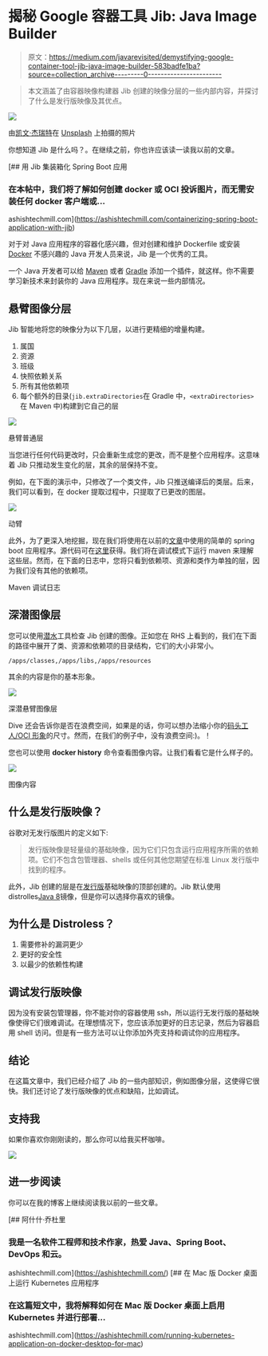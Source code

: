 # 揭秘 Google 容器工具 Jib: Java Image Builder

> 原文：<https://medium.com/javarevisited/demystifying-google-container-tool-jib-java-image-builder-583badfe1ba?source=collection_archive---------0----------------------->

> 本文涵盖了由容器映像构建器 Jib 创建的映像分层的一些内部内容，并探讨了什么是发行版映像及其优点。

![](img/1c80270a26bc32249f61dcaf904348a5.png)

由[凯文·杰瑞特](https://unsplash.com/@kjarrett?utm_source=medium&utm_medium=referral)在 [Unsplash](https://unsplash.com?utm_source=medium&utm_medium=referral) 上拍摄的照片

你想知道 Jib 是什么吗？。在继续之前，你也许应该读一读我以前的文章。

[](https://ashishtechmill.com/containerizing-spring-boot-application-with-jib) [## 用 Jib 集装箱化 Spring Boot 应用

### 在本帖中，我们将了解如何创建 docker 或 OCI 投诉图片，而无需安装任何 docker 客户端或…

ashishtechmill.com](https://ashishtechmill.com/containerizing-spring-boot-application-with-jib) 

对于对 Java 应用程序的容器化感兴趣，但对创建和维护 Dockerfile 或安装 [Docker](/javarevisited/top-15-online-courses-to-learn-docker-kubernetes-and-aws-for-fullstack-developers-and-devops-d8cc4f16e773) 不感兴趣的 Java 开发人员来说，Jib 是一个优秀的工具。

一个 Java 开发者可以给 [Maven](/javarevisited/6-best-maven-courses-for-beginners-in-2020-23ea3cba89) 或者 [Gradle](/javarevisited/5-best-gradle-courses-and-books-to-learn-in-2021-93f49ce8ff8e) 添加一个插件，就这样。你不需要学习新技术来封装你的 Java 应用程序。现在来说一些内部情况。

## 悬臂图像分层

Jib 智能地将您的映像分为以下几层，以进行更精细的增量构建。

1.  属国
2.  资源
3.  班级
4.  快照依赖关系
5.  所有其他依赖项
6.  每个额外的目录(`jib.extraDirectories`在 Gradle 中，`<extraDirectories>`在 Maven 中)构建到它自己的层

[![](img/2b157770381869c31b53252e68e6a819.png)](https://javarevisited.blogspot.com/2020/11/why-devops-engineer-learn-docker-kubernetes.html#axzz6dXsEfLvJ)

悬臂普通层

当您进行任何代码更改时，只会重新生成您的更改，而不是整个应用程序。这意味着 Jib 只推动发生变化的层，其余的层保持不变。

例如，在下面的演示中，只修改了一个类文件，Jib 只推送编译后的类层。后来，我们可以看到，在 docker 提取过程中，只提取了已更改的图层。

[![](img/5f8d9f6f385c482e7080a88e3907ed2b.png)](https://javarevisited.blogspot.com/2020/03/top-20-skills-java-developers-can-learn.html#axzz6k4XBgTw4)

动臂

此外，为了更深入地挖掘，现在我们将使用在以前的[文章](/javarevisited/containerizing-springboot-application-with-jib-716daa3e0850)中使用的简单的 spring boot 应用程序。源代码可在[这里](https://github.com/yrashish/spring-boot-jib)获得。我们将在调试模式下运行 maven 来理解这些层。然而，在下面的日志中，您将只看到依赖项、资源和类作为单独的层，因为我们没有其他的依赖项。

Maven 调试日志

## 深潜图像层

您可以使用[潜水](https://github.com/wagoodman/dive)工具检查 Jib 创建的图像。正如您在 RHS 上看到的，我们在下面的路径中展开了类、资源和依赖项的目录结构，它们的大小非常小。

`/apps/classes,/apps/libs,/apps/resources`

其余的内容是你的基本形象。

[![](img/2dfb95fc8f1dd6a1d8072b3e4e2f0e6a.png)](https://www.java67.com/2020/07/top-5-courses-to-learn-linux-in-depth.html)

深潜悬臂图像层

Dive 还会告诉你是否在浪费空间，如果是的话，你可以想办法缩小你的[码头工人/OCI 形象](/javarevisited/top-10-free-courses-to-learn-maven-jenkins-and-docker-for-java-developers-51fa7a1e66f6?source=collection_home---4------3-----------------------)的尺寸。然而，在我们的例子中，没有浪费空间:)。！

您也可以使用 **docker history** 命令查看图像内容。让我们看看它是什么样子的。

[![](img/49e5771a8788a159fd247487d39226dd.png)](https://javarevisited.blogspot.com/2019/05/top-5-courses-to-learn-docker-and-kubernetes-for-devops.html)

图像内容

## 什么是发行版映像？

谷歌对无发行版图片的定义如下:

> 发行版映像是轻量级的基础映像，因为它们只包含运行应用程序所需的依赖项。它们不包含包管理器、shells 或任何其他您期望在标准 Linux 发行版中找到的程序。

此外，Jib 创建的层是在[发行版](https://github.com/GoogleCloudPlatform/distroless)基础映像的顶部创建的。Jib 默认使用 distrolles[Java 8](/hackernoon/top-5-java-8-courses-to-learn-online-2db57d9dfb8d)镜像，但是你可以选择你喜欢的镜像。

## 为什么是 Distroless？

1.  需要修补的漏洞更少
2.  更好的安全性
3.  以最少的依赖性构建

## 调试发行版映像

因为没有安装包管理器，你不能对你的容器使用 ssh，所以运行无发行版的基础映像使得它们很难调试。在理想情况下，您应该添加更好的日志记录，然后为容器启用 shell 访问。但是有一些方法可以让你添加外壳支持和调试你的应用程序。

## 结论

在这篇文章中，我们已经介绍了 Jib 的一些内部知识，例如图像分层，这使得它很快。我们还讨论了发行版映像的优点和缺陷，比如调试。

## 支持我

如果你喜欢你刚刚读的，那么你可以给我买杯咖啡。

[![](img/883994fb2cde2cb170202b796dac9bb8.png)](https://www.buymeacoffee.com/meashish)

## 进一步阅读

你可以在我的博客上继续阅读我以前的一些文章。

[](https://ashishtechmill.com/) [## 阿什什·乔杜里

### 我是一名软件工程师和技术作家，热爱 Java、Spring Boot、DevOps 和云。

ashishtechmill.com](https://ashishtechmill.com/) [](https://ashishtechmill.com/running-kubernetes-application-on-docker-desktop-for-mac) [## 在 Mac 版 Docker 桌面上运行 Kubernetes 应用程序

### 在这篇短文中，我将解释如何在 Mac 版 Docker 桌面上启用 Kubernetes 并进行部署…

ashishtechmill.com](https://ashishtechmill.com/running-kubernetes-application-on-docker-desktop-for-mac)